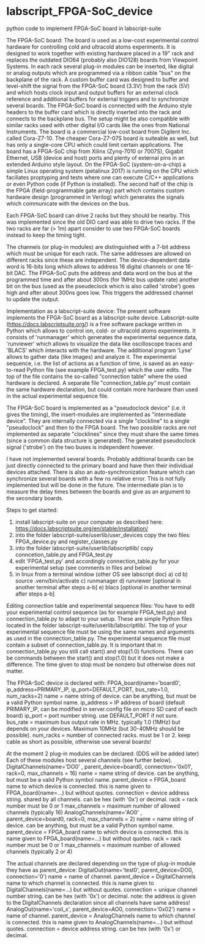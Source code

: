 # labscript_FPGA-SoC_device
python code to implement FPGA-SoC board in labscript-suite

The FPGA-SoC board:
The board is used as a low-cost experimental control hardware for controlling cold and ultracold atoms experiments. It is designed to work together with existing hardware placed in a 19" rack and replaces the outdated DIO64 (probably also DIO128) boards from Viewpoint Systems. In each rack several plug-in modules can be inserted, like digital or analog outputs which are programmed via a ribbon cable "bus" on the backplane of the rack. A custom buffer card was designed to buffer and level-shift the signal from the FPGA-SoC board (3.3V) from the rack (5V) and which hosts clock input and output buffers for an external clock reference and additional buffers for external triggers and to synchronize several boards. The FPGA-SoC board is connected with the Arduino style headers to the buffer card which is directly inserted into the rack and connects to the backplane bus. The setup might be also compatible with similar racks used with other digital I/O cards like the ones from National Instruments. The board is a commercial low-cost board from Digilent Inc. called Cora-Z7-10. The cheaper Cora-Z7-07S board is suiteable as well, but has only a single-core CPU which could limit certain applications. The board has a FPGA-SoC chip from Xilinx (Zynq-7010 or 7007S), Gigabit Ethernet, USB (device and host) ports and plenty of external pins in an extended Arduino style layout. On the FPGA-SoC (system-on-a-chip) a simple Linux operating system (petalinux 2017) is running on the CPU which faciliates proptyping and tests where one can execute C/C++ applications or even Python code (if Python is installed). The second half of the chip is the FPGA (field-programmable gate array) part which contains custom hardware design (programmed in Verilog) which generates the signals which communicate with the devices on the bus. 

Each FPGA-SoC board can drive 2 racks but they should be nearby. This was implemented since the old DIO card was able to drive two racks. If the two racks are far (> 1m) apart consider to use two FPGA-SoC boards instead to keep the timing tight.

The channels (or plug-in modules) are distinguished with a 7-bit address which must be unique for each rack. The same addresses are allowed on different racks since these are independent. The device-dependent data word is 16-bits long which allows to address 16 digital channels or one 16-bit DAC. The FPGA-SoC puts the address and data word on the bus at the programmed time and after about 300ns (for 1MHz bus update rate) another bit on the bus (used as the pseudeclock which is also called 'strobe') goes high and after about 300ns goes low. This triggers the addressed channel to update the output.

Implementation as a labscript-suite device:
The present software implements the FPGA-SoC board as a labscript-suite device. Labscript-suite (https://docs.labscriptsuite.org/) is a free software package written in Python which allows to control ion, cold- or ultracold atoms experiments. It consists of 'runmanager' which generates the experimental sequence data, 'runviewer' which allows to visualize the data like oscilloscope traces and 'BLACS' which interacts with the hardware. The additional program 'Lyse' allows to gather data (like images) and analyze it. The experimental sequence, i.e. the list of actions as a function of time, is saved as an easy-to-read Python file (see example FPGA_test.py) which the user edits. The top of the file contains the so-called "connection table" where the used hardware is declared. A separate file "connection_table.py" must contain the same hardware declaration, but could contain more hardware than used in the actual experimental sequence file. 

The FPGA-SoC board is implemented as a "pseudoclock device" (i.e. it gives the timing), the insert-modules are implemented as "intermediate device". They are internally connected via a single "clockline" to a single "pseudoclock" and then to the FPGA board. The two possible racks are not implemented as separate "clocklines" since they must share the same times (since a common data structure is generated). The generated pseudoclock signal ('strobe') on the two buses is independent however.

I have not implemented several boards. Probably additional boards can be just directly connected to the primary board and have then their individual devices attached. There is also an auto-synchronization feature which can synchronize several boards with a few ns relative error. This is not fully implemented but will be done in the future. The intermediate plan is to measure the delay times between the boards and give as an argument to the secondary boards.

Steps to get started:
1. install labscript-suite on your computer as described here: https://docs.labscriptsuite.org/en/stable/installation/
2. into the folder labscript-suite/userlib/user_devices copy the two files: FPGA_device.py and register_classes.py
3. into the folder labscript-suite/userlib/labscriptlib/<your apparatus name> copy conncetion_table.py and FPGA_test.py
4. edit 'FPGA_test.py' and accordingly connection_table.py for your experimental setup (see comments in files and below)
5. in linux from a terminal window (other OS see labscript doc)
  a) cd <labscript installation folder>
  b) source .venv/bin/activate
  c) runmanager
  d) runviewer [optional in another terminal after steps a-b]
  e) blacs [optional in another terminal after steps a-b]

Editing connection table and experimental sequence files:
You have to edit your experimental control sequence (as for example FPGA_test.py) and connection_table.py to adapt to your setup. These are simple Python files located in the folder labscript-suite/userlib/labscriptlib/<your apparatus name>. The top of your experimental sequence file must be using the same names and arguments as used in the connection_table.py. The experimental sequence file must contain a subset of connection_table.py. It is important that in connection_table.py you still call start() and stop(1.0) functions. There can be commands between the start() and stop(1.0) but it does not make a difference. The time given to stop must be nonzero but otherwise does not matter. 
  
  The FPGA-SoC device is declared with:
  FPGA_board(name='board0', ip_address=PRIMARY_IP, ip_port=DEFAULT_PORT, bus_rate=1.0, num_racks=2)
    name = name string of device. can be anything, but must be a valid Python symbol name.
    ip_address = IP address of board (default PRIMARY_IP, can be modified in server.config file on micro SD card of each board)
    ip_port = port number string. use DEFAULT_PORT if not sure.
    bus_rate = maximum bus output rate in MHz. typically 1.0 (1MHz) but depends on your devices. Maximum 10MHz (but 30-40MHz should be possible).
    num_racks = number of connected racks. must be 1 or 2. keep cable as short as possible, otherwise use several boards!
  
  At the moment 2 plug-in modules can be declared: (DDS will be added later)
  Each of these modules host several channels (see further below).
  DigitalChannels(name='DO0'  , parent_device=board0, connection='0x01', rack=0, max_channels = 16)
    name = name string of device. can be anything, but must be a valid Python symbol name.
    parent_device = FPGA_board name to which device is connected. this is name given to FPGA_board(name=...) but without quotes.
    connection = device address string. shared by all channels. can be hex (with '0x') or decimal.
    rack = rack number must be 0 or 1
    max_channels = maximum number of allowed channels (typically 16)
  AnalogChannels(name='AO0'   , parent_device=board0, rack=0, max_channels = 2)
    name = name string of device. can be anything, but must be a valid Python symbol name.
    parent_device = FPGA_board name to which device is connected. this is name given to FPGA_board(name=...) but without quotes.
    rack = rack number must be 0 or 1
    max_channels = maximum number of allowed channels (typically 2 or 4)
    
  The actual channels are declared depending on the type of plug-in module they have as parent_device:
  DigitalOut(name='test0', parent_device=DO0, connection='0')
    name = name of channel.
    parent_device = DigitalChannels name to which channel is connected. this is name given to DigitalChannels(name=...) but without quotes.
    connection = unique channel number string. can be hex (with '0x') or decimal.
    note: the address is given to the DigitalChannels declaration since all channels have same address!
  AnalogOut(name='coil_x', parent_device=AO0, connection='0x02')
    name = name of channel.
    parent_device = AnalogChannels name to which channel is connected. this is name given to AnalogChannels(name=...) but without quotes.
    connection = device address string. can be hex (with '0x') or decimal.
